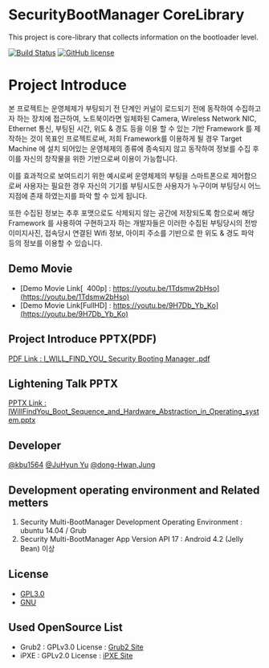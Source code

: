 SecurityBootManager CoreLibrary
===================

This project is core-library that collects information on the bootloader level.

[![Build Status](https://travis-ci.org/IWillFindYou/SecurityBootManager.svg)](https://travis-ci.org/IWillFindYou/SecurityBootManager)
[![GitHub license](https://img.shields.io/badge/license-GPLv3-blue.svg)](https://raw.githubusercontent.com/IWillFindYou/SecurityBootManager/develop/LICENSE)

Project Introduce
===================
본 프로젝트는 운영체제가 부팅되기 전 단계인 커널이 로드되기 전에 동작하여 수집하고자 하는 장치에 접근하여, 노트북이라면 일체화된 Camera, Wireless Network NIC, Ethernet 통신, 부팅된 시간, 위도 & 경도 등을 이용 할 수 있는 기반 Framework 를 제작하는 것이 목표인 프로젝트로써, 저희 Framework를 이용하게 될 경우 Target Machine 에 설치 되어있는 운영체제의 종류에 종속되지 않고 동작하여 정보를 수집 후 이를 자신의 창작물을 위한 기반으로써 이용이 가능합니다.

이를 효과적으로 보여드리기 위한 예시로써 운영체제의 부팅을 스마트폰으로 제어함으로써 사용자는 필요한 경우 자신의 기기를 부팅시도한 사용자가 누구이며 부팅당시 어느 지점에 존재 하였는지를 파악 할 수 있게 됩니다.

또한 수집된 정보는 추후 포맷으로도 삭제되지 않는 공간에 저장되도록 함으로써 해당 Framework 를 사용하여 구현하고자 하는 개발자들은 이러한 수집된 부팅당시의 전방 이미지사진, 접속당시 연결된 Wifi 정보, 아이피 주소를 기반으로 한 위도 & 경도 파악 등의 정보를 이용할 수 있습니다.

## Demo Movie
- [Demo Movie Link[&nbsp;&nbsp;400p] : https://youtu.be/1Tdsmw2bHso](https://youtu.be/1Tdsmw2bHso)
- [Demo Movie Link[FullHD] : https://youtu.be/9H7Db_Yb_Ko](https://youtu.be/9H7Db_Yb_Ko)

## Project Introduce PPTX(PDF)
[PDF Link : I_WILL_FIND_YOU_ Security Booting Manager .pdf](https://github.com/IWillFindYou/SecurityBootManager/files/79895/I_WILL_FIND_YOU_.Security.Booting.Manager.pdf)

## Lightening Talk PPTX 
[PPTX Link : IWillFindYou_Boot_Sequence_and_Hardware_Abstraction_in_Operating_system.pptx](https://github.com/IWillFindYou/SecurityBootManager/files/116922/IWillFindYou_Boot_Sequence_and_Hardware_Abstraction_in_Operating_system.pptx)

## Developer
[@kbu1564](https://github.com/kbu1564)
[@JuHyun Yu](https://github.com/formfoxk)
[@dong-Hwan,Jung](https://github.com/tyburn117)
 
## Development operating environment and Related metters
1. Security Multi-BootManager Development Operating Environment : ubuntu 14.04 / Grub
2. Security Multi-BootManager App Version API 17 : Android 4.2 (Jelly Bean) 이상
  
## License
- [GPL3.0](https://github.com/IWillFindYou/SecurityBootManager/blob/develop/LICENSE)
- [GNU](https://www.gnu.org/license/licenses.html)

## Used OpenSource List
- Grub2 : GPLv3.0 License : [Grub2 Site](https://www.gnu.org/software/grub/)
- iPXE : GPLv2.0 License : [iPXE Site](http://ipxe.org/)
